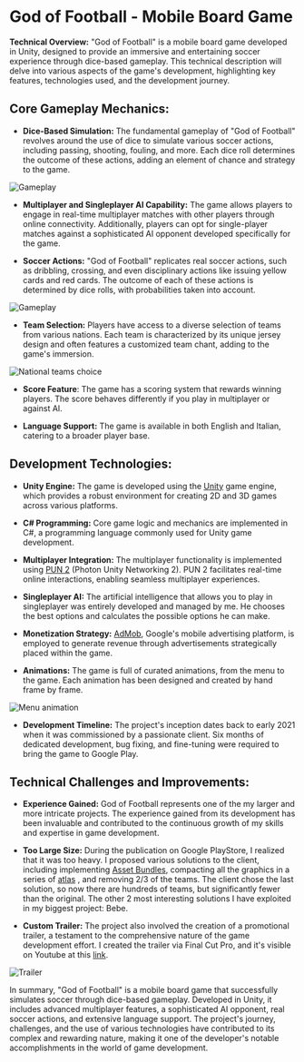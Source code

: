 # God of Football - Mobile Board Game

**Technical Overview:**
"God of Football" is a mobile board game developed in Unity, designed to provide an immersive and entertaining soccer experience through dice-based gameplay. This technical description will delve into various aspects of the game's development, highlighting key features, technologies used, and the development journey.

## Core Gameplay Mechanics:

- **Dice-Based Simulation:** The fundamental gameplay of "God of Football" revolves around the use of dice to simulate various soccer actions, including passing, shooting, fouling, and more. Each dice roll determines the outcome of these actions, adding an element of chance and strategy to the game.

![Gameplay](https://github.com/iFralex/GodOfFootball/assets/61825057/bace0b64-b49c-414a-9131-96d64ac57613)

- **Multiplayer and Singleplayer AI Capability:** The game allows players to engage in real-time multiplayer matches with other players through online connectivity. Additionally, players can opt for single-player matches against a sophisticated AI opponent developed specifically for the game.

- **Soccer Actions:** "God of Football" replicates real soccer actions, such as dribbling, crossing, and even disciplinary actions like issuing yellow cards and red cards. The outcome of each of these actions is determined by dice rolls, with probabilities taken into account.

![Gameplay](https://github.com/iFralex/GodOfFootball/assets/61825057/c406a214-6cc1-4773-a2b7-da4f07a01490)

- **Team Selection:** Players have access to a diverse selection of teams from various nations. Each team is characterized by its unique jersey design and often features a customized team chant, adding to the game's immersion.

![National teams choice](https://github.com/iFralex/GodOfFootball/assets/61825057/27d52238-5c85-4dc8-8098-1220cda5263d)

- **Score Feature**: The game has a scoring system that rewards winning players. The score behaves differently if you play in multiplayer or against AI.

- **Language Support:** The game is available in both English and Italian, catering to a broader player base.

## Development Technologies:

- **Unity Engine:** The game is developed using the [Unity](https://unity.com) game engine, which provides a robust environment for creating 2D and 3D games across various platforms.

- **C# Programming:** Core game logic and mechanics are implemented in C#, a programming language commonly used for Unity game development.

- **Multiplayer Integration:** The multiplayer functionality is implemented using [PUN 2](https://www.photonengine.com/pun) (Photon Unity Networking 2). PUN 2 facilitates real-time online interactions, enabling seamless multiplayer experiences.

- **Singleplayer AI:** The artificial intelligence that allows you to play in singleplayer was entirely developed and managed by me. He chooses the best options and calculates the possible options he can make.

- **Monetization Strategy:** [AdMob](https://admob.google.com/home/), Google's mobile advertising platform, is employed to generate revenue through advertisements strategically placed within the game.

- **Animations:** The game is full of curated animations, from the menu to the game. Each animation has been designed and created by hand frame by frame.

![Menu animation](https://github.com/iFralex/GodOfFootball/assets/61825057/c9e8f698-0d26-4dae-b47c-c40eac52a43b)


- **Development Timeline:** The project's inception dates back to early 2021 when it was commissioned by a passionate client. Six months of dedicated development, bug fixing, and fine-tuning were required to bring the game to Google Play.

## Technical Challenges and Improvements:

- **Experience Gained:** God of Football represents one of the my larger and more intricate projects. The experience gained from its development has been invaluable and contributed to the continuous growth of my skills and expertise in game development.

- **Too Large Size:** During the publication on Google PlayStore, I realized that it was too heavy. I proposed various solutions to the client, including implementing [Asset Bundles](https://docs.unity3d.com/Manual/AssetBundlesIntro.html), compacting all the graphics in a series of [atlas](https://docs.unity3d.com/Manual/class-SpriteAtlas.html) , and removing 2/3 of the teams. The client chose the last solution, so now there are hundreds of teams, but significantly fewer than the original. The other 2 most interesting solutions I have exploited in my biggest project: Bebe.

- **Custom Trailer:** The project also involved the creation of a promotional trailer, a testament to the comprehensive nature of the game development effort. I created the trailer via Final Cut Pro, and it's visible on Youtube at this [link](https://www.youtube.com/watch?v=bteuARJen7Y).

![Trailer](https://github.com/iFralex/GodOfFootball/assets/61825057/d182a85a-93a7-46f0-ae5b-bce65d7ea902)


In summary, "God of Football" is a mobile board game that successfully simulates soccer through dice-based gameplay. Developed in Unity, it includes advanced multiplayer features, a sophisticated AI opponent, real soccer actions, and extensive language support. The project's journey, challenges, and the use of various technologies have contributed to its complex and rewarding nature, making it one of the developer's notable accomplishments in the world of game development.

